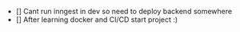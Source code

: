- [] Cant run inngest in dev so need to deploy backend somewhere
- [] After learning docker and CI/CD start project :)

